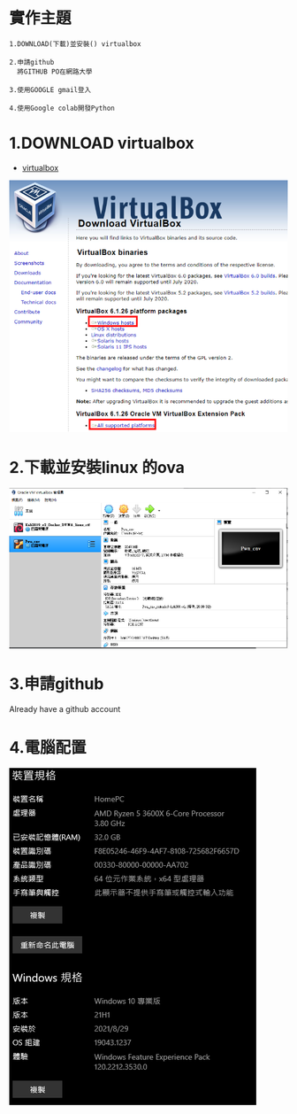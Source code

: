 # 實作主題
```
1.DOWNLOAD(下載)並安裝() virtualbox

2.申請github
  將GITHUB PO在網路大學

3.使用GOOGLE gmail登入

4.使用Google colab開發Python
```

# 1.DOWNLOAD virtualbox

- [virtualbox](https://www.virtualbox.org/wiki/Downloads)

![下載紅色的兩個檔案](./20210915VirtualBox.png)

# 2.下載並安裝linux 的ova
![Virtual Box 結果圖](./virtualbox.PNG)


# 3.申請github
  Already have a github account

# 4.電腦配置
![PC Build](./windows.PNG)
